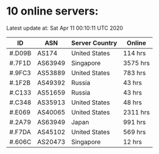# 10 online servers:

Latest update at: Sat Apr 11 00:10:11 UTC 2020

| ID | ASN | Server Country | Online |
| -- | --- | -------------- | ------ |
| #.D09B | AS174 | United States | 114 hrs |
| #.7F1D | AS63949 | Singapore | 3575 hrs |
| #.9FC3 | AS53889 | United States | 783 hrs |
| #.1F2B | AS49392 | Russia | 43 hrs |
| #.C133 | AS51659 | Russia | 43 hrs |
| #.C348 | AS35913 | United States | 48 hrs |
| #.E069 | AS40065 | United States | 2311 hrs |
| #.2A79 | AS63949 | Japan | 991 hrs |
| #.F7DA | AS45102 | United States | 569 hrs |
| #.606C | AS20473 | Singapore | 12 hrs |

